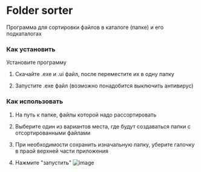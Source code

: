 # Folder sorter
Программа для сортировки файлов в каталоге (папке) и его подкаталогах
### Как установить
Установите программу
1. Скачайте .exe и .ui файл, после переместите их в одну папку

2. Запустите .exe файл (возможно понадобится выключить антивирус)

### Как использовать
1. На путь к папке, файлы которой надо рассортировать

2. Выберите один из вариантов места, где будут создаваться папки с отсортированными файлами

3. При необходимости сохранить изначальную папку, уберите галочку в праой верхней части приложения

4. Нажмите "запустить"
![image](https://user-images.githubusercontent.com/92594254/205496911-77591a7d-7a8c-444e-b674-c149e2187d8e.png)